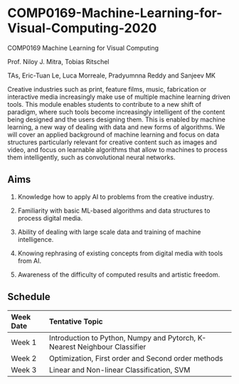 # COMP0169-Machine-Learning-for-Visual-Computing-2020


COMP0169 Machine Learning for Visual Computing

Prof. Niloy J. Mitra, Tobias Ritschel

TAs, Eric-Tuan Le, Luca Morreale, Pradyumnna Reddy and Sanjeev MK


Creative industries such as print, feature films, music, fabrication or interactive media increasingly make use of multiple machine learning driven tools. This module enables students to contribute to a new shift of paradigm, where such tools become increasingly intelligent of the content being designed and the users designing them. This is enabled by machine learning, a new way of dealing with data and new forms of algorithms. We will cover an applied background of machine learning and focus on data structures particularly relevant for creative content such as images and video, and focus on learnable algorithms that allow to machines to process them intelligently, such as convolutional neural networks.


## Aims
1. Knowledge how to apply AI to problems from the creative industry.

2. Familiarity with basic ML-based algorithms and data structures to process digital media.

3. Ability of dealing with large scale data and training of machine intelligence.

4. Knowing rephrasing of existing concepts from digital media with tools from AI.

5. Awareness of the difficulty of computed results and artistic freedom.


## Schedule

| Week Date          | Tentative Topic |
|:----------------------|:--|
|Week 1| Introduction to Python, Numpy and Pytorch, K-Nearest Neighbour Classifier|
|Week 2| Optimization, First order and Second order methods|
|Week 3| Linear and Non-linear Classification, SVM|
